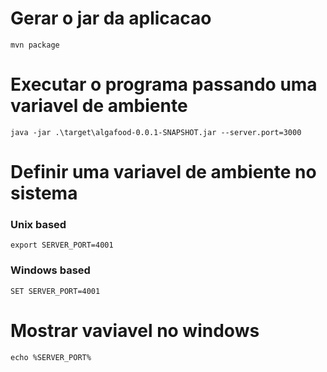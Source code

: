 # Gerar o jar da aplicacao

```shell
mvn package
```

# Executar o programa passando uma variavel de ambiente

```shell
java -jar .\target\algafood-0.0.1-SNAPSHOT.jar --server.port=3000
```

# Definir uma variavel de ambiente no sistema

### Unix based

```shell
export SERVER_PORT=4001
```

### Windows based

```shell 
SET SERVER_PORT=4001
```

# Mostrar vaviavel no windows
```shell
echo %SERVER_PORT%
```
